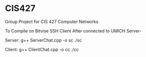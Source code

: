 # CIS427
Group Project for CIS 427 Computer Networks


To Compile on Bitvise SSH Client After connected to UMICH Server-

Server:
g++ ServerChat.cpp -o sc
./sc



Client:
g++ ClientChat.cpp -o cc
./cc
